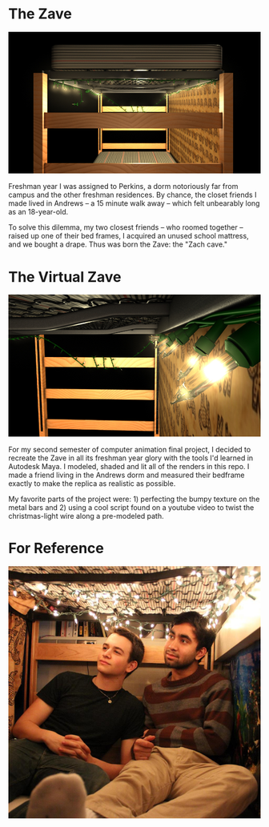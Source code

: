 # The Zave

![Alt text](/zaveRender1.jpg?raw=true "The Virtual Zave")

Freshman year I was assigned to Perkins, a dorm notoriously far from campus and the other freshman residences. By chance, the closet friends I made lived in Andrews – a 15 minute walk away – which felt unbearably long as an 18-year-old.

To solve this dilemma, my two closest friends – who roomed together – raised up one of their bed frames, I acquired an unused school mattress, and we bought a drape. Thus was born the Zave: the "Zach cave."

# The Virtual Zave

![Alt text](/zaveRender3.jpg?raw=true "Closeup Render")

For my second semester of computer animation final project, I decided to recreate the Zave in all its freshman year glory with the tools I'd learned in Autodesk Maya. I modeled, shaded and lit all of the renders in this repo. I made a friend living in the Andrews dorm and measured their bedframe exactly to make the replica as realistic as possible.

My favorite parts of the project were: 1) perfecting the bumpy texture on the metal bars and 2) using a cool script found on a youtube video to twist the christmas-light wire along a pre-modeled path.

# For Reference

![Alt text](/zaveReal.jpg?raw=true "Closeup Render")
